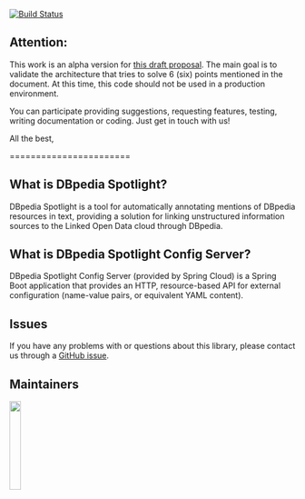 
[![Build Status](https://travis-ci.org/sandroacoelho/dbpedia-spotlight-config-server.svg?branch=master)](https://travis-ci.org/sandroacoelho/dbpedia-spotlight-config-server)


## Attention:

This work is an alpha version for [this draft proposal](https://docs.google.com/document/d/1EYZPN4KmyAhlGPfyRBjiAhBVgCSVzhG0jR-9kQd7v0s/edit?usp=sharing).  The main goal is to validate the architecture that tries to solve 6 (six) points mentioned in the document. At this time, this code should not be used in a production environment.

You can participate providing suggestions, requesting features, testing, writing documentation or coding. Just get in touch with us!

All the best,


=======================



## What is DBpedia Spotlight?

DBpedia Spotlight is a tool for automatically annotating mentions of DBpedia resources in text, providing a solution for linking unstructured information sources to the Linked Open Data cloud through DBpedia.

## What is DBpedia Spotlight Config Server?

DBpedia Spotlight Config Server (provided by Spring Cloud) is a Spring Boot application that provides an HTTP, resource-based API for external configuration (name-value pairs, or equivalent YAML content).


## Issues

If you have any problems with or questions about this library, please contact us through a [GitHub issue](https://github.com/sandroacoelho/dbpedia-spotlight-config-server/issues).

## Maintainers

<a href="http://infai.org"><img src="http://infai.org/de/Aktuelles/files?get=10_jahre_infai_gold.PNG" align="left" height="20%" width="20%" ></a>

